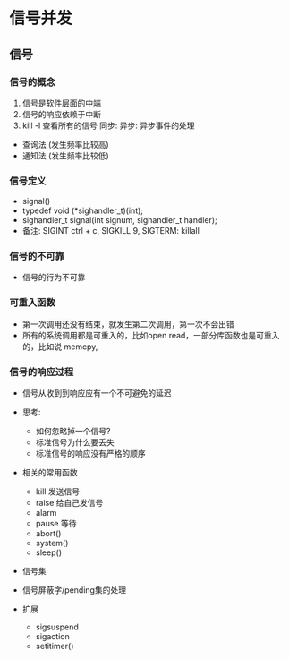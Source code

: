 # 信号并发

## 信号
### 信号的概念
  1. 信号是软件层面的中端
  2. 信号的响应依赖于中断
  3. kill -l 查看所有的信号
同步: 
异步: 异步事件的处理
- 查询法 (发生频率比较高)
- 通知法 (发生频率比较低)

### 信号定义
- signal()
- typedef void (*sighandler_t)(int);
- sighandler_t signal(int signum, sighandler_t handler);
- 备注: SIGINT ctrl + c, SIGKILL 9, SIGTERM: killall


### 信号的不可靠
- 信号的行为不可靠


### 可重入函数
- 第一次调用还没有结束，就发生第二次调用，第一次不会出错
- 所有的系统调用都是可重入的，比如open read，一部分库函数也是可重入的，比如说 memcpy,

### 信号的响应过程
- 信号从收到到响应应有一个不可避免的延迟
- 思考: 
  - 如何忽略掉一个信号?
  - 标准信号为什么要丢失
  - 标准信号的响应没有严格的顺序

- 相关的常用函数
  - kill 发送信号
  - raise 给自己发信号
  - alarm
  - pause 等待
  - abort()
  - system()
  - sleep()

- 信号集
- 信号屏蔽字/pending集的处理
- 扩展
  - sigsuspend
  - sigaction
  - setitimer()